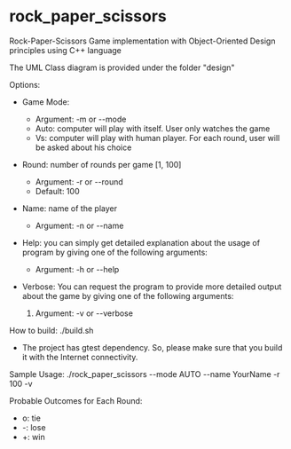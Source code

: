 # rock_paper_scissors

Rock-Paper-Scissors Game implementation with Object-Oriented Design principles using C++ language

The UML Class diagram is provided under the folder "design"

Options:
* Game Mode:
    * Argument: -m or --mode
    * Auto: computer will play with itself. User only watches the game
    * Vs: computer will play with human player. For each round, user will be asked about his choice

* Round: number of rounds per game [1, 100]
    * Argument: -r or --round
    * Default: 100

* Name: name of the player
    * Argument: -n or --name

* Help: you can simply get detailed explanation about the usage of program by giving one of the following arguments:
    * Argument: -h or --help

* Verbose: You can request the program to provide more detailed output about the game by giving one of the following arguments:
    1. Argument: -v or --verbose

How to build: 
./build.sh

* The project has gtest dependency. So, please make sure that you build it with the Internet connectivity.

Sample Usage:
./rock_paper_scissors --mode AUTO --name YourName -r 100 -v

Probable Outcomes for Each Round:
* o: tie
* -: lose
* +: win
